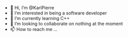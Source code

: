 - 👋 Hi, I’m @KarlPierre
- 👀 I’m interested in being a software developer
- 🌱 I’m currently learning C++
- 💞️ I’m looking to collaborate on nothing at the moment
- 📫 How to reach me ...

<!---
KarlPierre/KarlPierre is a ✨ special ✨ repository because its `README.md` (this file) appears on your GitHub profile.
You can click the Preview link to take a look at your changes.
--->
